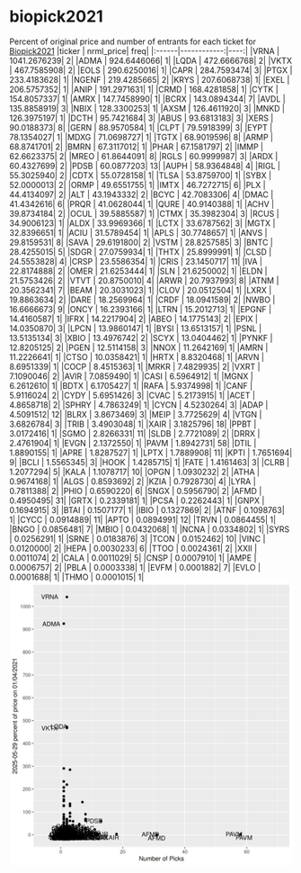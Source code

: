 # biopick2021
Percent of original price and number of entrants for each ticket for [Biopick2021](https://twitter.com/hashtag/Biopick2021)
|ticker |   nrml_price| freq|
|:------|------------:|----:|
|VRNA   | 1041.2676239|    2|
|ADMA   |  924.6446066|    1|
|LQDA   |  472.6666768|    2|
|VKTX   |  467.7585908|    2|
|EOLS   |  290.6250016|    1|
|CAPR   |  284.7593474|    3|
|PTGX   |  233.4183628|    1|
|NGENF  |  219.4285665|    2|
|KRYS   |  207.6068738|    1|
|EXEL   |  206.5757352|    1|
|ANIP   |  191.2971631|    1|
|CRMD   |  168.4281858|    1|
|CYTK   |  154.8057337|    1|
|AMRX   |  147.7458990|    1|
|BCRX   |  143.0894344|    7|
|AVDL   |  135.8858919|    3|
|NBIX   |  128.3300253|    1|
|AXSM   |  126.4611920|    3|
|MNKD   |  126.3975197|    1|
|DCTH   |   95.7421684|    3|
|ABUS   |   93.6813183|    3|
|XERS   |   90.0188373|    8|
|GERN   |   88.9570584|    1|
|CLPT   |   79.5918399|    3|
|EYPT   |   78.1354027|    1|
|MDXG   |   71.0698727|    1|
|TGTX   |   68.9019596|    8|
|ARMP   |   68.8741701|    2|
|BMRN   |   67.3117012|    1|
|PHAR   |   67.1581797|    2|
|IMMP   |   62.6623375|    2|
|MREO   |   61.8644091|    8|
|RGLS   |   60.9999987|    3|
|ARDX   |   60.4327699|    2|
|PDSB   |   60.0877203|   13|
|AUPH   |   58.9364848|    4|
|RIGL   |   55.3025940|    2|
|CDTX   |   55.0728158|    1|
|TLSA   |   53.8759700|    1|
|SYBX   |   52.0000013|    2|
|ORMP   |   49.6551755|    1|
|IMTX   |   46.7272715|    6|
|PLX    |   44.4134097|    2|
|ALT    |   43.1943332|    2|
|BCYC   |   42.7083306|    4|
|DMAC   |   41.4342616|    6|
|PRQR   |   41.0628044|    1|
|QURE   |   40.9140388|    1|
|ACHV   |   39.8734184|    2|
|OCUL   |   39.5885587|    1|
|CTMX   |   35.3982304|    3|
|RCUS   |   34.9006123|    1|
|ALDX   |   33.9969366|    1|
|LCTX   |   33.6787562|    3|
|MGTX   |   32.8396651|    1|
|ACIU   |   31.5789454|    1|
|APLS   |   30.7748657|    1|
|ANVS   |   29.8159531|    8|
|SAVA   |   29.6191800|    2|
|VSTM   |   28.8257585|    3|
|BNTC   |   28.4255015|    5|
|SDGR   |   27.0759934|    1|
|THTX   |   25.8999991|    1|
|CLSD   |   24.5553828|    4|
|CRSP   |   23.5586354|    1|
|CRIS   |   23.1450717|   11|
|IVA    |   22.8174888|    2|
|OMER   |   21.6253444|    1|
|SLN    |   21.6250002|    1|
|ELDN   |   21.5753426|    2|
|VTVT   |   20.8750010|    4|
|ARWR   |   20.7937993|    8|
|ATNM   |   20.3562341|    7|
|BEAM   |   20.3031023|    1|
|CLOV   |   20.0512504|    1|
|LXRX   |   19.8863634|    2|
|DARE   |   18.2569964|    1|
|CRDF   |   18.0941589|    2|
|NWBO   |   16.6666673|    9|
|ONCY   |   16.2393166|    1|
|LTRN   |   15.2012713|    1|
|EPGNF  |   14.4160587|    1|
|IFRX   |   14.2217904|    2|
|ABEO   |   14.1775143|    2|
|EPIX   |   14.0350870|    3|
|LPCN   |   13.9860147|    1|
|BYSI   |   13.6513157|    1|
|PSNL   |   13.5135134|    3|
|XBIO   |   13.4976742|    2|
|SCYX   |   13.0404462|    1|
|PYNKF  |   12.8205125|    2|
|PGEN   |   12.5114158|    3|
|NNOX   |   11.2642169|    1|
|AMRN   |   11.2226641|    1|
|CTSO   |   10.0358421|    1|
|HRTX   |    8.8320468|    1|
|ARVN   |    8.6951339|    1|
|COCP   |    8.4515363|    1|
|MRKR   |    7.4829935|    2|
|VXRT   |    7.1090046|    2|
|AVIR   |    7.0859490|    1|
|CASI   |    6.5964912|    1|
|MGNX   |    6.2612610|    1|
|BDTX   |    6.1705427|    1|
|RAFA   |    5.9374998|    1|
|CANF   |    5.9116024|    2|
|CYDY   |    5.6951426|    3|
|CVAC   |    5.2173915|    1|
|ACET   |    4.8658718|    2|
|SPHRY  |    4.7863249|    1|
|CYCN   |    4.5230264|    3|
|ADAP   |    4.5091512|   12|
|BLRX   |    3.8673469|    3|
|MEIP   |    3.7725629|    4|
|VTGN   |    3.6826784|    3|
|TRIB   |    3.4903048|    1|
|XAIR   |    3.1825796|   18|
|PPBT   |    3.0172416|    1|
|SGMO   |    2.8266331|   11|
|SLDB   |    2.7721089|    2|
|DRRX   |    2.4761904|    1|
|EVGN   |    2.1372550|    1|
|PAVM   |    1.8942731|   58|
|DTIL   |    1.8890155|    1|
|APRE   |    1.8287527|    1|
|LPTX   |    1.7889908|   11|
|KPTI   |    1.7651694|    9|
|BCLI   |    1.5565345|    3|
|HOOK   |    1.4285715|    1|
|FATE   |    1.4161463|    3|
|CLRB   |    1.2077294|    5|
|KALA   |    1.1078717|   10|
|OPGN   |    1.0930232|    2|
|ATHA   |    0.9674168|    1|
|ALGS   |    0.8593692|    2|
|KZIA   |    0.7928730|    4|
|LYRA   |    0.7811388|    2|
|PHIO   |    0.6590220|    6|
|SNGX   |    0.5956790|    2|
|AFMD   |    0.4950495|   31|
|GRTX   |    0.2339181|    1|
|PCSA   |    0.2262443|    1|
|GNPX   |    0.1694915|    3|
|BTAI   |    0.1507177|    1|
|IBIO   |    0.1327869|    2|
|ATNF   |    0.1098763|    1|
|CYCC   |    0.0914889|   11|
|APTO   |    0.0894991|   12|
|TRVN   |    0.0864455|    1|
|BNGO   |    0.0856481|    7|
|MBIO   |    0.0432068|    1|
|NCNA   |    0.0334802|    1|
|SYRS   |    0.0256291|    1|
|SRNE   |    0.0183876|    3|
|TCON   |    0.0152462|   10|
|VINC   |    0.0120000|    2|
|HEPA   |    0.0030233|    6|
|TTOO   |    0.0024361|    2|
|XXII   |    0.0011074|    2|
|CALA   |    0.0011029|    5|
|CNSP   |    0.0007910|    1|
|AMPE   |    0.0006757|    2|
|PBLA   |    0.0003338|    1|
|EVFM   |    0.0001882|    7|
|EVLO   |    0.0001688|    1|
|THMO   |    0.0001015|    1|
![retvspicks](biopicks.png?raw=true)
